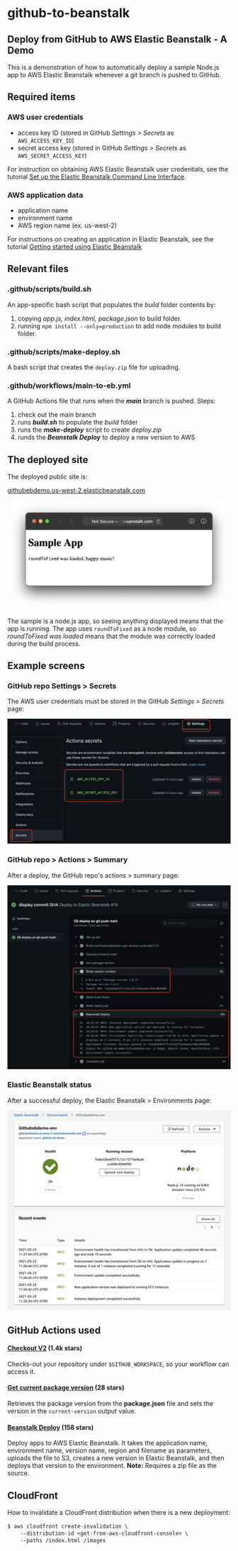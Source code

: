 # github-to-beanstalk
Deploy from GitHub to AWS Elastic Beanstalk - A Demo
---
This is a demonstration of how to automatically deploy a sample Node.js app to AWS Elastic Beanstalk whenever a git branch is pushed to GitHub.
## Required items

### AWS user credentials
- access key ID (stored in GitHub *Settings > Secrets* as `AWS_ACCESS_KEY_ID`)
- secret access key (stored in GitHub *Settings > Secrets* as `AWS_SECRET_ACCESS_KEY`)

For instruction on obtaining AWS Elastic Beanstalk user credentials, see the
tutorial
[Set up the Elastic Beanstalk Command Line Interface](https://aws.amazon.com/getting-started/hands-on/set-up-command-line-elastic-beanstalk/).

### AWS application data
- application name
- environment name
- AWS region name (ex. us-west-2)

For instructions on creating an application in Elastic Beanstalk, see
the tutorial
[Getting started using Elastic Beanstalk](https://docs.aws.amazon.com/elasticbeanstalk/latest/dg/GettingStarted.html)

## Relevant files

### .github/scripts/build.sh
An app-specific bash script that populates the *build* folder contents by:
1. copying *app.js, index.html, package.json* to build folder.
2. running `npm install --only=production` to add node modules to build folder.

### .github/scripts/make-deploy.sh
A bash script that creates the `deploy.zip` file for uploading.

### .github/workflows/main-to-eb.yml
A GitHub Actions file that runs when the ***main*** branch is pushed. Steps:
1. check out the main branch
2. runs ***build.sh*** to populate the *build* folder
3. runs the ***make-deploy*** script to create *deploy.zip*
4. runds the ***Beanstalk Deploy*** to deploy a new version to AWS

## The deployed site

The deployed public site is:

[githubebdemo.us-west-2.elasticbeanstalk.com](http://githubebdemo.us-west-2.elasticbeanstalk.com)

![Sample app](imgs/deployed-app.png)

The sample is a node.js app, so seeing anything displayed means that the app is
running. The app uses `roundToFixed` as a node module, so *roundToFixed was
loaded* means that the module was correctly loaded during the build process.

## Example screens

### GitHub repo Settings > Secrets
The AWS user credentials must be stored in the GitHub *Settings > Secrets* page:

![GitHub Settings > Secrets page](imgs/gh>settings>secrets.png)

### GitHub repo > Actions > Summary
After a deploy, the GitHub repo's actions > summary page:

![github actions summary page](imgs/actions>summary.png)

### Elastic Beanstalk status
After a successful deploy, the Elastic Beanstalk > Environments page:

![Elastic Beanstalk environments page](imgs/eb-success-status.png)

## GitHub Actions used

#### [Checkout V2](https://github.com/marketplace/actions/checkout) (1.4k stars)
Checks-out your repository under `$GITHUB_WORKSPACE`, so your workflow can
access it.

#### [Get current package version](https://github.com/marketplace/actions/get-current-package-version) (28 stars)
Retrieves the package version from the **package.json** file and sets the
version in the `current-version` output value.

#### [Beanstalk Deploy](https://github.com/marketplace/actions/beanstalk-deploy) (158 stars)
Deploy apps to AWS Elastic Beanstalk. It takes the application name,
environment name, version name, region and filename as parameters, uploads
the file to S3, creates a new version in Elastic Beanstalk, and then deploys
that version to the environment. **Note:** Requires a zip file as the source.

## CloudFront

How to invalidate a CloudFront distribution when there is a new deployment:

```shell
$ aws cloudfront create-invalidation \
    --distribution-id <get-from-aws-cloudfront-console> \
    --paths /index.html /images 
```

